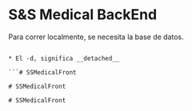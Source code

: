 # S&S Medical BackEnd
Para correr localmente, se necesita la base de datos.
```

* El -d, significa __detached__

```#   S S M e d i c a l F r o n t  
 #   S S M e d i c a l F r o n t  
 #   S S M e d i c a l F r o n t  
 
